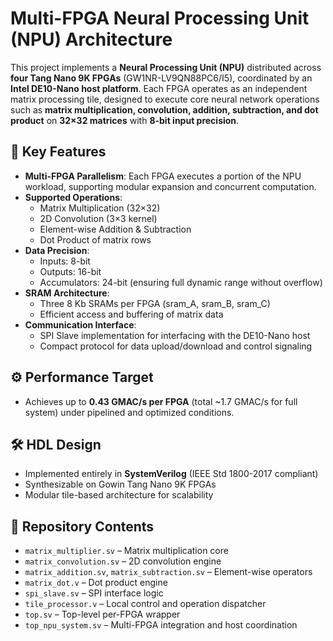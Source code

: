 
# Multi-FPGA Neural Processing Unit (NPU) Architecture

This project implements a **Neural Processing Unit (NPU)** distributed across **four Tang Nano 9K FPGAs** (GW1NR-LV9QN88PC6/I5), coordinated by an **Intel DE10-Nano host platform**. Each FPGA operates as an independent matrix processing tile, designed to execute core neural network operations such as **matrix multiplication, convolution, addition, subtraction, and dot product** on **32×32 matrices** with **8-bit input precision**.

## 📌 Key Features

- **Multi-FPGA Parallelism**: Each FPGA executes a portion of the NPU workload, supporting modular expansion and concurrent computation.
- **Supported Operations**:
  - Matrix Multiplication (32×32)
  - 2D Convolution (3×3 kernel)
  - Element-wise Addition & Subtraction
  - Dot Product of matrix rows
- **Data Precision**:
  - Inputs: 8-bit
  - Outputs: 16-bit
  - Accumulators: 24-bit (ensuring full dynamic range without overflow)
- **SRAM Architecture**:
  - Three 8 Kb SRAMs per FPGA (sram_A, sram_B, sram_C)
  - Efficient access and buffering of matrix data
- **Communication Interface**:
  - SPI Slave implementation for interfacing with the DE10-Nano host
  - Compact protocol for data upload/download and control signaling

## ⚙️ Performance Target

- Achieves up to **0.43 GMAC/s per FPGA** (total ~1.7 GMAC/s for full system) under pipelined and optimized conditions.

## 🛠️ HDL Design

- Implemented entirely in **SystemVerilog** (IEEE Std 1800-2017 compliant)
- Synthesizable on Gowin Tang Nano 9K FPGAs
- Modular tile-based architecture for scalability

## 📂 Repository Contents

- `matrix_multiplier.sv` – Matrix multiplication core
- `matrix_convolution.sv` – 2D convolution engine
- `matrix_addition.sv`, `matrix_subtraction.sv` – Element-wise operators
- `matrix_dot.v` – Dot product engine
- `spi_slave.sv` – SPI interface logic
- `tile_processor.v` – Local control and operation dispatcher
- `top.sv` – Top-level per-FPGA wrapper
- `top_npu_system.sv` – Multi-FPGA integration and host coordination

